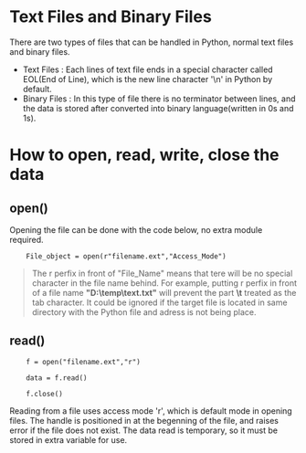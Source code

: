 # Text Files and Binary Files

There are two types of files that can be handled in Python, normal text files and binary files.

- Text Files : Each lines of text file ends in a special character called EOL(End of Line), which is the new line character '\n' in Python by default.
- Binary Files : In this type of file there is no terminator between lines, and the data is stored after converted into binary language(written in 0s and 1s).

# How to open, read, write, close the data

## open()

Opening the file can be done with the code below, no extra module required.

        File_object = open(r"filename.ext","Access_Mode")
        
> The r perfix in front of "File_Name" means that tere will be no special character in the file name behind. For example, putting r perfix in front of a file name **"D:\temp\text.txt"** will prevent the part **\t** treated as the tab character. It could be ignored if the target file is located in same directory with the Python file and adress is not being place.

## read()

        f = open("filename.ext","r")
        
        data = f.read()
        
        f.close()
        
Reading from a file uses access mode 'r', which is default mode in opening files. The handle is positioned in at the begenning of the file, and raises error if the file does not exist. The data read is temporary, so it must be stored in extra variable for use.
